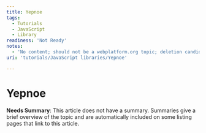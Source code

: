 ```yaml
---
title: Yepnoe
tags:
  - Tutorials
  - JavaScript
  - Library
readiness: 'Not Ready'
notes:
  - 'No content; should not be a webplatform.org topic; deletion candidate'
uri: 'tutorials/JavaScript libraries/Yepnoe'

---
```

# Yepnoe

**Needs Summary**: This article does not have a summary. Summaries give a brief overview of the topic and are automatically included on some listing pages that link to this article.

